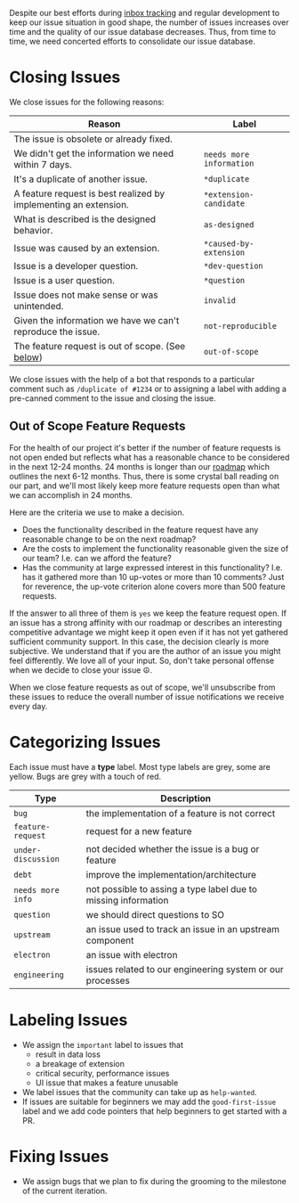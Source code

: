 Despite our best efforts during [inbox tracking](https://github.com/Microsoft/vscode/wiki/Issue-Tracking#inbox-tracking) and regular development to keep our issue situation in good shape, the number of issues increases over time and the quality of our issue database decreases. Thus, from time to time, we need concerted efforts to consolidate our issue database.

# Closing Issues

We close issues for the following reasons:

|Reason|Label|
|---|---|
|The issue is obsolete or already fixed. ||
|We didn't get the information we need within 7 days. | `needs more information`|
|It's a duplicate of another issue. | `*duplicate`|
|A feature request is best realized by implementing an extension.| `*extension-candidate`|
|What is described is the designed behavior. | `as-designed`|
|Issue was caused by an extension.| `*caused-by-extension`|
|Issue is a developer question.| `*dev-question`|
|Issue is a user question.| `*question`|
|Issue does not make sense or was unintended.| `invalid`|
|Given the information we have we can't reproduce the issue. | `not-reproducible`|
|The feature request is out of scope. (See [below](#out-of-scope-feature-requests)) | `out-of-scope`|

We close issues with the help of a bot that responds to a particular comment such as `/duplicate of #1234` or to assigning a label with adding a pre-canned comment to the issue and closing the issue.

## Out of Scope Feature Requests

For the health of our project it's better if the number of feature requests is not open ended but reflects what has a reasonable chance to be considered in the next 12-24 months. 24 months is longer than our [roadmap](https://github.com/Microsoft/vscode/wiki/Roadmap) which outlines the next 6-12 months. Thus, there is some crystal ball reading on our part, and we'll most likely keep more feature requests open than what we can accomplish in 24 months.

Here are the criteria we use to make a decision.
- Does the functionality described in the feature request have any reasonable change to be on the next roadmap?
- Are the costs to implement the functionality reasonable given the size of our team? I.e. can we afford the feature?
- Has the community at large expressed interest in this functionality? I.e. has it gathered more than 10 up-votes or more than 10 comments? Just for reverence, the up-vote criterion alone covers more than 500 feature requests.

If the answer to all three of them is `yes` we keep the feature request open. If an issue has a strong affinity with our roadmap or describes an interesting competitive advantage we might keep it open even if it has not yet gathered sufficient community support. In this case, the decision clearly is more subjective. We understand that if you are the author of an issue you might feel differently. We love all of your input. So, don't take personal offense when we decide to close your issue :peace_symbol:.

 
When we close feature requests as out of scope, we'll unsubscribe from these issues to reduce the overall number of issue notifications we receive every day.

# Categorizing Issues

Each issue must have a **type** label. Most type labels are grey, some are yellow. Bugs are grey with a touch of red.

|Type|Description|
|---|---|
|`bug` | the implementation of a feature is not correct|
|`feature-request` | request for a new feature|
|`under-discussion` | not decided whether the issue is a bug or feature|
|`debt` | improve the implementation/architecture|
|`needs more info` | not possible to assing a type label due to missing information|
|`question` | we should direct questions to SO|
|`upstream` | an issue used to track an issue in an upstream component|
|`electron` | an issue with electron|
|`engineering` | issues related to our engineering system or our processes|

# Labeling Issues
- We assign the `important` label to issues that
  - result in data loss
  - a breakage of extension
  - critical security, performance issues
  - UI issue that makes a feature unusable
- We label issues that the community can take up as `help-wanted`.
- If issues are suitable for beginners we may add the `good-first-issue` label and we add code pointers that help beginners to get started with a PR.


# Fixing Issues
- We assign bugs that we plan to fix during the grooming to the milestone of the current iteration.